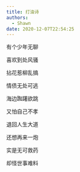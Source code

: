 ```yaml
---
title: 打油诗
authors:
  - Shawn
date: 2020-12-07T22:54:25
---
```

有个少年无聊

喜欢到处风骚

拈花惹柳乱搞

<!-- more -->

情债无处可逃

海边踟躇欲跳

又怕自己不孝

退回人生大道

还想再来一炮

实是无可救药

却怪世事难料
